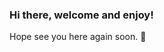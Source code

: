 ### Hi there, welcome and enjoy!
Hope see you here again soon. 👋

<!--
**Vilhen-a/Vilhen-a** is a ✨ _special_ ✨ repository because its `README.md` (this file) appears on your GitHub profile.

![Snake animation](https://github.com/rafaballerini/rafaballerini/blob/output/github-contribution-grid-snake.svg)
